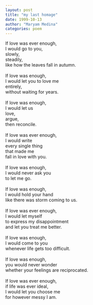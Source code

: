 ```yaml
---
layout: post
title: "my last homage"
date: 1999-10-13
author: "Maryam Medina"
categories: poem
---
```



If love was ever enough,<br>
I would go to you, <br>
slowly, <br>
steadily, <br>
like how the leaves fall in autumn. <br>
<br>
If love was enough, <br>
I would let you to love me<br> 
entirely, <br>
without waiting for years. <br>
<br>
If love was enough, <br>
I would let us <br>
love, <br>
argue, <br>
then reconcile. <br>
<br>
If love was ever enough, <br>
I would write<br>
every single thing <br>
that made me <br>
fall in love with you. <br>
<br>
If love was enough, <br>
I would never ask you <br>
to let me go. <br>
<br>
If love was enough, <br>
I would hold your hand <br>
like there was storm coming to us. <br>
<br>
If love was ever enough, <br>
I would let myself <br>
to express my disappointment <br>
and let you treat me better. <br>
<br>
If love was enough, <br>
I would come to you <br>
whenever life gets too difficult. <br>
<br>
If love was enough, <br>
you would never wonder <br>
whether your feelings are reciprocated. <br>
<br>
If love was ever enough, <br>
if life was ever ideal, <br>
I would let you choose me <br>
for however messy I am. <br>